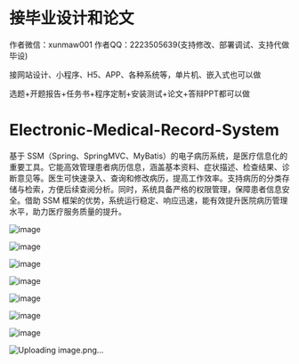 # 接毕业设计和论文
作者微信：xunmaw001  作者QQ：2223505639(支持修改、部署调试、支持代做毕设)

接网站设计、小程序、H5、APP、各种系统等，单片机、嵌入式也可以做

选题+开题报告+任务书+程序定制+安装测试+论文+答辩PPT都可以做
# Electronic-Medical-Record-System
基于 SSM（Spring、SpringMVC、MyBatis）的电子病历系统，是医疗信息化的重要工具。它能高效管理患者病历信息，涵盖基本资料、症状描述、检查结果、诊断意见等。医生可快速录入、查询和修改病历，提高工作效率。支持病历的分类存储与检索，方便后续查阅分析。同时，系统具备严格的权限管理，保障患者信息安全。借助 SSM 框架的优势，系统运行稳定、响应迅速，能有效提升医院病历管理水平，助力医疗服务质量的提升。 

![image](https://github.com/user-attachments/assets/e90c6181-2bda-477d-bc81-549373276422)

![image](https://github.com/user-attachments/assets/d37c308b-4892-40ed-8d91-cbc97fff3acb)

![image](https://github.com/user-attachments/assets/9e6ebd6e-5469-45c0-94d4-529081b0a30e)

![image](https://github.com/user-attachments/assets/d9a6564d-73e9-4ec6-afe6-29eab815f074)

![image](https://github.com/user-attachments/assets/723505e1-79aa-48c4-b87d-4ca0055fbc36)

![image](https://github.com/user-attachments/assets/fee4c292-7f2d-4f4f-8773-c3de190ec9ac)

![image](https://github.com/user-attachments/assets/0c40abe7-2150-41e4-8429-a6a89106d74c)

![Uploading image.png…]()

